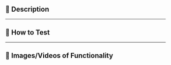 <!-- Hello! This template is automatically added to help write up your pull request. Feel free to delete these comments, although they won't show up in the rendered markdown! This is only a template, feel free to adjust as you please! -->

## 🚀 Description

<!-- Please write a thoughtful description of what this PR is accomplishing. Are you adding a new feature? Fixing a bug? Writing documentation? Is there a GitHub issue that can be closed if this merges?

Another acceptable option is to put the summary of the changes in list form:

- [x] added: new styles in {filename}
- [x] fixed: addressed flicker in {filename}

-->

---

## 🔬 How to Test

<!-- Please provide steps to test the functionality added/removed. Preview URLs are generated with each build.  We normally use the preview URLs and ask folks to review specific functionality based on them (e.g., "go to this page, view the new CSS changes"). -->

---

## 📸 Images/Videos of Functionality

<!-- For visual changes, it's extremely helpful to include screenshots, gifs, or videos of what has changed.  Before and After images are also super helpful! -->
